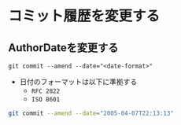 # コミット履歴を変更する

## AuthorDateを変更する
`git commit --amend --date="<date-format>"`
- 日付のフォーマットは以下に準拠する
   - `RFC 2822`
   - `ISO 8601`

```sh
git commit --amend --date="2005-04-07T22:13:13"
```

